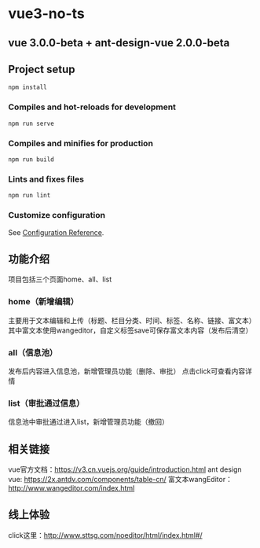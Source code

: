# vue3-no-ts
## vue 3.0.0-beta + ant-design-vue 2.0.0-beta

## Project setup
```
npm install
```

### Compiles and hot-reloads for development
```
npm run serve
```

### Compiles and minifies for production
```
npm run build
```

### Lints and fixes files
```
npm run lint
```

### Customize configuration
See [Configuration Reference](https://cli.vuejs.org/config/).

## 功能介绍
项目包括三个页面home、all、list
### home（新增编辑）
主要用于文本编辑和上传（标题、栏目分类、时间、标签、名称、链接、富文本）
其中富文本使用wangeditor，自定义标签save可保存富文本内容（发布后清空）

### all（信息池）
发布后内容进入信息池，新增管理员功能（删除、审批）
点击click可查看内容详情

### list（审批通过信息）
信息池中审批通过进入list，新增管理员功能（撤回）

## 相关链接
vue官方文档：<https://v3.cn.vuejs.org/guide/introduction.html>
ant design vue: <https://2x.antdv.com/components/table-cn/>
富文本wangEditor：<http://www.wangeditor.com/index.html>

## 线上体验
click这里：<http://www.sttsg.com/noeditor/html/index.html#/>


